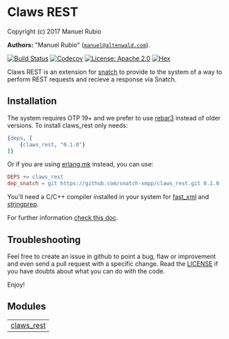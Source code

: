 

# Claws REST #

Copyright (c) 2017 Manuel Rubio

__Authors:__ "Manuel Rubio" ([`manuel@altenwald.com`](mailto:manuel@altenwald.com)).

[![Build Status](https://img.shields.io/travis/snatch-xmpp/claws_rest/master.svg)](https://travis-ci.org/snatch-xmpp/claws_rest)
[![Codecov](https://img.shields.io/codecov/c/github/snatch-xmpp/claws_rest.svg)](https://codecov.io/gh/snatch-xmpp/claws_rest)
[![License: Apache 2.0](https://img.shields.io/github/license/snatch-xmpp/claws_rest.svg)](https://raw.githubusercontent.com/snatch-xmpp/claws_rest/master/LICENSE)
[![Hex](https://img.shields.io/hexpm/v/claws_rest.svg)](https://hex.pm/packages/claws_rest)

Claws REST is an extension for [snatch](https://github.com/snatch-xmpp/snatch) to provide to the system of a way to perform REST requests and recieve a response via Snatch.

Installation
------------

The system requires OTP 19+ and we prefer to use [rebar3](http://www.rebar3.org) instead of older versions. To install claws_rest only needs:

```erlang
{deps, [
    {claws_rest, "0.1.0"}
]}
```

Or if you are using [erlang.mk](https://erlang.mk) instead, you can use:

```Makefile
DEPS += claws_rest
dep_snatch = git https://github.com/snatch-xmpp/claws_rest.git 0.1.0
```

You'll need a C/C++ compiler installed in your system for [fast_xml](https://github.com/processone/fast_xml) and [stringprep](https://github.com/processone/stringprep).

For further information [check this doc](doc/how-to/claws_rest.md).

Troubleshooting
---------------

Feel free to create an issue in github to point a bug, flaw or improvement and even send a pull request with a specific change. Read the [LICENSE](http://github.com/snatch-xmpp/snatch_test_framework/blob/master/doc/LICENSE) if you have doubts about what you can do with the code.

Enjoy!


## Modules ##


<table width="100%" border="0" summary="list of modules">
<tr><td><a href="http://github.com/snatch-xmpp/snatch_test_framework/blob/master/doc/claws_rest.md" class="module">claws_rest</a></td></tr></table>


